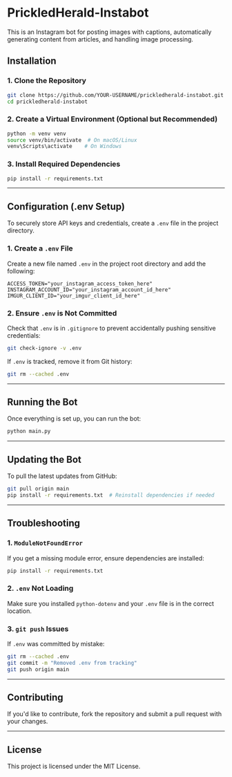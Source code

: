 # PrickledHerald-Instabot

This is an Instagram bot for posting images with captions, automatically generating content from articles, and handling image processing.

## Installation

### **1. Clone the Repository**
```bash
git clone https://github.com/YOUR-USERNAME/prickledherald-instabot.git
cd prickledherald-instabot
```

### **2. Create a Virtual Environment (Optional but Recommended)**
```bash
python -m venv venv
source venv/bin/activate  # On macOS/Linux
venv\Scripts\activate    # On Windows
```

### **3. Install Required Dependencies**
```bash
pip install -r requirements.txt
```

---

## Configuration (.env Setup)
To securely store API keys and credentials, create a `.env` file in the project directory.

### **1. Create a `.env` File**
Create a new file named `.env` in the project root directory and add the following:

```
ACCESS_TOKEN="your_instagram_access_token_here"
INSTAGRAM_ACCOUNT_ID="your_instagram_account_id_here"
IMGUR_CLIENT_ID="your_imgur_client_id_here"
```

### **2. Ensure `.env` is Not Committed**
Check that `.env` is in `.gitignore` to prevent accidentally pushing sensitive credentials:
```bash
git check-ignore -v .env
```
If `.env` is tracked, remove it from Git history:
```bash
git rm --cached .env
```

---

## Running the Bot
Once everything is set up, you can run the bot:
```bash
python main.py
```

---

## Updating the Bot
To pull the latest updates from GitHub:
```bash
git pull origin main
pip install -r requirements.txt  # Reinstall dependencies if needed
```

---

## Troubleshooting
### **1. `ModuleNotFoundError`**
If you get a missing module error, ensure dependencies are installed:
```bash
pip install -r requirements.txt
```

### **2. `.env` Not Loading**
Make sure you installed `python-dotenv` and your `.env` file is in the correct location.

### **3. `git push` Issues**
If `.env` was committed by mistake:
```bash
git rm --cached .env
git commit -m "Removed .env from tracking"
git push origin main
```

---

## Contributing
If you'd like to contribute, fork the repository and submit a pull request with your changes.

---

## License
This project is licensed under the MIT License.

